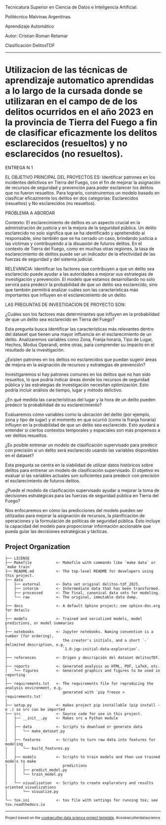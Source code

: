 Tecnicatura Superior en Ciencia de Datos e Inteligencia Artificial.

Politécnico Malvinas Argentinas.

Aprendizaje Automático

Autor: Cristian Roman Retamar

Clasificación DelitosTDF

--------------------------------------------------------------------------
Utilizacion de las técnicas de aprendizaje automatico aprendidas a lo largo de la cursada donde se utilizaran en el campo de de los delitos ocurridos en el año 2023 en la provincia de Tierra del Fuego a fin de clasificar eficazmente los delitos esclarecidos (resueltos) y no esclarecidos (no resueltos).
==============================

ENTREGA N 1

EL OBJETIVO PRINCIPAL DEL PROYECTOS ES: Identificar patrones en los incidentes delictivos en Tierra del Fuego, con el fin de mejorar la asignación de recursos de seguridad y prevención para poder esclarecer los delitos que no fueron resueltos. Para lograrlo, construiremos un modelo basado en clasificar eficazmente los delitos en dos categorías: Esclarecidos (resueltos) y No esclarecidos (no resueltos).

PROBLEMA A ABORDAR

Contexto:
El esclarecimiento de delitos es un aspecto crucial en la administración de justicia y en la mejora de la seguridad pública. Un delito esclarecido no solo significa que se ha identificado y aprehendido al responsable, sino también que se ha cerrado un caso, brindando justicia a las víctimas y contribuyendo a la disuasión de futuros delitos. En el contexto de Tierra del Fuego, como en muchas otras regiones, la tasa de esclarecimiento de delitos puede ser un indicador de la efectividad de las fuerzas de seguridad y del sistema judicial.

RELEVANCIA:
Identificar los factores que contribuyen a que un delito sea esclarecido puede ayudar a las autoridades a mejorar sus estrategias de investigación y prevención. El modelo que estamos desarrollando no solo servirá para predecir la probabilidad de que un delito sea esclarecido, sino que también permitirá analizar cuáles son las características más importantes que influyen en el esclarecimiento de un delito.

LAS PREGUNTAS DE INVESTIGACION DE PROYECTO SON:

¿Cuáles son los factores más determinantes que influyen en la probabilidad de que un delito sea esclarecido en Tierra del Fuego?

Esta pregunta busca identificar las características más relevantes dentro del dataset que tienen una mayor influencia en el esclarecimiento de un delito. Analizaremos variables como Zona, Franja horaria, Tipo de Lugar, Hechos, Modus Operandi, entre otras, para comprender su impacto en el resultado de la investigación.


¿Existen patrones en los delitos no esclarecidos que puedan sugerir áreas de mejora en la asignación de recursos y estrategias de prevención?

Investigaremos si hay patrones comunes en los delitos que no han sido resueltos, lo que podría indicar áreas donde los recursos de seguridad pública y las estrategias de investigación necesitan optimización. Esto podría incluir análisis de tiempo, lugar y método delictivo.


¿En qué medida las características del lugar y la hora de un delito pueden predecir la probabilidad de su esclarecimiento?

Evaluaremos cómo variables como la ubicación del delito (por ejemplo, zona y tipo de lugar) y el momento en que ocurrió (como la franja horaria) influyen en la probabilidad de que un delito sea esclarecido. Esto ayudará a entender si ciertos contextos temporales y espaciales son más propensos a ver delitos resueltos.


¿Es posible entrenar un modelo de clasificación supervisado para predecir con precisión si un delito será esclarecido usando las variables disponibles en el dataset?

Esta pregunta se centra en la viabilidad de utilizar datos históricos sobre delitos para entrenar un modelo de clasificación supervisado. El objetivo es evaluar si las variables actuales son suficientes para predecir con precisión el esclarecimiento de futuros delitos.


¿Puede el modelo de clasificación supervisado ayudar a mejorar la toma de decisiones estratégicas para las fuerzas de seguridad pública en Tierra del Fuego?

Nos enfocaremos en cómo las predicciones del modelo pueden ser utilizadas para mejorar la asignación de recursos, la planificación de operaciones y la formulación de políticas de seguridad pública. Esto incluye la capacidad del modelo para proporcionar información accionable que pueda guiar las decisiones estratégicas y tácticas.

Project Organization
------------

    ├── LICENSE
    ├── Makefile           <- Makefile with commands like `make data` or `make train`
    ├── README.md          <- The top-level README for developers using this project.
    ├── data
    │   ├── external       <- Data set original delitos-tdf_2023.
    │   ├── interim        <- Intermediate data that has been transformed.
    │   ├── processed      <- The final, canonical data sets for modeling.
    │   └── raw            <- The original, immutable data dump.
    │
    ├── docs               <- A default Sphinx project; see sphinx-doc.org for details
    │
    ├── models             <- Trained and serialized models, model predictions, or model summaries
    │
    ├── notebooks          <- Jupyter notebooks. Naming convention is a number (for ordering),
    │                         the creator's initials, and a short `-` delimited description, e.g.
    │                         `1.0-jqp-initial-data-exploration`.
    │
    ├── references         <- Origen y descripción del dataset delitosTDf.
    │
    ├── reports            <- Generated analysis as HTML, PDF, LaTeX, etc.
    │   └── figures        <- Generated graphics and figures to be used in reporting
    │
    ├── requirements.txt   <- The requirements file for reproducing the analysis environment, e.g.
    │                         generated with `pip freeze > requirements.txt`
    │
    ├── setup.py           <- makes project pip installable (pip install -e .) so src can be imported
    ├── src                <- Source code for use in this project.
    │   ├── __init__.py    <- Makes src a Python module
    │   │
    │   ├── data           <- Scripts to download or generate data
    │   │   └── make_dataset.py
    │   │
    │   ├── features       <- Scripts to turn raw data into features for modeling
    │   │   └── build_features.py
    │   │
    │   ├── models         <- Scripts to train models and then use trained models to make
    │   │   │                 predictions
    │   │   ├── predict_model.py
    │   │   └── train_model.py
    │   │
    │   └── visualization  <- Scripts to create exploratory and results oriented visualizations
    │       └── visualize.py
    │
    └── tox.ini            <- tox file with settings for running tox; see tox.readthedocs.io


--------

<p><small>Project based on the <a target="_blank" href="https://drivendata.github.io/cookiecutter-data-science/">cookiecutter data science project template</a>. #cookiecutterdatascience</small></p>
